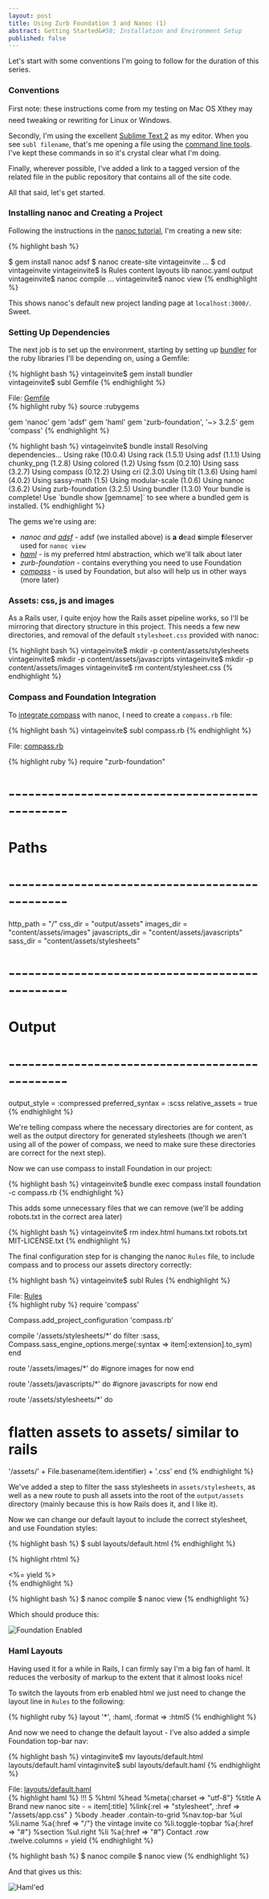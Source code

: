 ```yaml
---
layout: post
title: Using Zurb Foundation 3 and Nanoc (1)
abstract: Getting Started&#58; Installation and Environment Setup
published: false
---
```


Let's start with some conventions I'm going to follow for the duration of this series.

### Conventions

First note: these instructions come from my testing on Mac OS X&#151;they may need tweaking or rewriting for Linux or Windows. 

Secondly, I'm using the excellent [Sublime Text 2](http://www.sublimetext.com) as my editor. When you see `subl filename`, that's me opening a file using the [command line tools](http://www.sublimetext.com/docs/2/osx_command_line.html). I've kept these commands in so it's crystal clear what I'm doing.

Finally, wherever possible, I've added a link to a tagged version of the related file in the public repository that contains all of the site code.

All that said, let's get started.

### Installing nanoc and Creating a Project

Following the instructions in the [nanoc tutorial](http://nanoc.ws/docs/tutorial/), I'm creating a new site:

{% highlight bash %}

$ gem install nanoc adsf
$ nanoc create-site vintageinvite
...
$ cd vintageinvite
vintageinvite$ ls
Rules   content   layouts   lib   nanoc.yaml  output
vintageinvite$ nanoc compile
...
vintageinvite$ nanoc view
{% endhighlight %}

This shows nanoc's default new project landing page at `localhost:3000/`. Sweet.

### Setting Up Dependencies

The next job is to set up the environment, starting by setting up [bundler](http://gembundler.com) for the ruby libraries I'll be depending on, using a Gemfile:

{% highlight bash %}
vintageinvite$ gem install bundler    
vintageinvite$ subl Gemfile
{% endhighlight %}

<div class="code-link">File: <a href="https://github.com/mrpies/vintageinvite/blob/v1.0/Gemfile">Gemfile</a></div>
{% highlight ruby %}
source :rubygems

gem 'nanoc'
gem 'adsf'
gem 'haml'
gem 'zurb-foundation', '~> 3.2.5'
gem 'compass'
{% endhighlight %}

{% highlight bash %}
vintageinvite$ bundle install
Resolving dependencies...
Using rake (10.0.4) 
Using rack (1.5.1) 
Using adsf (1.1.1) 
Using chunky_png (1.2.8) 
Using colored (1.2) 
Using fssm (0.2.10) 
Using sass (3.2.7) 
Using compass (0.12.2) 
Using cri (2.3.0) 
Using tilt (1.3.6) 
Using haml (4.0.2) 
Using sassy-math (1.5) 
Using modular-scale (1.0.6) 
Using nanoc (3.6.2) 
Using zurb-foundation (3.2.5) 
Using bundler (1.3.0) 
Your bundle is complete! Use \`bundle show \[gemname\]\` to see where a bundled gem is installed.
{% endhighlight %}

The gems we're using are: 

  * _nanoc and [adsf](http://stoneship.org/software/adsf/)_ - adsf (we installed above) is **a** **d**ead **s**imple **f**ileserver used for `nanoc view`
  * _[haml](http://haml.info/)_ - is my preferred html abstraction, which we'll talk about later
  * _zurb-foundation_ - contains everything you need to use Foundation
  *  _[compass](http://compass-style.org/)_ - is used by Foundation, but also will help us in other ways (more later)

### Assets: css, js and images

As a Rails user, I quite enjoy how the Rails asset pipeline works, so I'll be mirroring that directory structure in this project. This needs a few new directories, and removal of the default `stylesheet.css` provided with nanoc:

{% highlight bash %}
vintageinvite$ mkdir -p content/assets/stylesheets
vintageinvite$ mkdir -p content/assets/javascripts
vintageinvite$ mkdir -p content/assets/images
vintageinvite$ rm content/stylesheet.css
{% endhighlight %}

### Compass and Foundation Integration

To [integrate compass](http://compass-style.org/help/tutorials/integration/) with nanoc, I need to create a `compass.rb` file:

{% highlight bash %}
vintageinvite$ subl compass.rb
{% endhighlight %}

<div class="code-link">File: <a href="https://github.com/chickenboot/vintageinvite/blob/v1.0/compass.rb">compass.rb</a></div>

{% highlight ruby %}
require "zurb-foundation"

# -----------------------------------------------
# Paths
# -----------------------------------------------

http_path = "/"
css_dir = "output/assets"
images_dir = "content/assets/images"
javascripts_dir = "content/assets/javascripts"
sass_dir = "content/assets/stylesheets"

# -----------------------------------------------
# Output
# -----------------------------------------------

output_style = :compressed
preferred_syntax = :scss
relative_assets = true
{% endhighlight %}

We're telling compass where the necessary directories are for content, as well as the output directory for generated stylesheets (though we aren't using all of the power of compass, we need to make sure these directories are correct for the next step).

Now we can use compass to install Foundation in our project:

{% highlight bash %}
vintageinvite$ bundle exec compass install foundation -c compass.rb
{% endhighlight %}

This adds some unnecessary files that we can remove (we'll be adding robots.txt in the correct area later)

{% highlight bash %}
vintageinvite$ rm index.html humans.txt robots.txt MIT-LICENSE.txt 
{% endhighlight %}

The final configuration step for is changing the nanoc `Rules` file, to include compass and to process our assets directory correctly:

{% highlight bash %}
vintageinvite$ subl Rules
{% endhighlight %}

<div class="code-link">File: <a href="https://github.com/chickenboot/vintageinvite/blob/v1.0/Rules">Rules</a></div>
{% highlight ruby %}
require 'compass'

Compass.add_project_configuration 'compass.rb'

compile '/assets/stylesheets/*' do
  filter :sass, Compass.sass_engine_options.merge(:syntax => item[:extension].to_sym)
end

route '/assets/images/*' do
  #ignore images for now
end

route '/assets/javascripts/*' do
  #ignore javascripts for now
end

route '/assets/stylesheets/*' do
  # flatten assets to assets/ similar to rails
  '/assets/' + File.basename(item.identifier) + '.css'
end
{% endhighlight %}

We've added a step to filter the sass stylesheets in `assets/stylesheets`, as well as a new route to push all assets into the root of the `output/assets` directory (mainly because this is how Rails does it, and I like it).

Now we can change our default layout to include the correct stylesheet, and use Foundation styles:

{% highlight bash %}
$ subl layouts/default.html
{% endhighlight %}

{% highlight rhtml %}
<!DOCTYPE HTML>
<html lang="en">
  <head>
    <meta charset="utf-8">
    <title>A Brand New nanoc Site - <%= @item[:title] %></title>
    <link rel="stylesheet" href="/assets/app.css">
  </head>
  <body>
    <div class="row">
      <div class="twelve columns">
        <%= yield %>
      </div>
    </div>
  </body>
</html>
{% endhighlight %}

{% highlight bash %}
$ nanoc compile
$ nanoc view
{% endhighlight %}

Which should produce this:

![Foundation Enabled](/asset/image/2013-05-18/zurb-nanoc-1.png "Foundation laid...")

### Haml Layouts

Having used it for a while in Rails, I can firmly say I'm a big fan of haml. It reduces the verbosity of markup to the extent that it almost looks nice!

To switch the layouts from erb enabled html we just need to change the layout line in `Rules` to the following:

{% highlight ruby %}
layout '*', :haml, :format => :html5
{% endhighlight %}

And now we need to change the default layout - I've also added a simple Foundation top-bar nav:

{% highlight bash %}
vintaginvite$ mv layouts/default.html layouts/default.haml
vintaginvite$ subl layouts/default.haml
{% endhighlight %}

<div class="code-link">File: <a href="https://github.com/chickenboot/vintageinvite/blob/v1.0/layouts/default.haml">layouts/default.haml</a></div>
{% highlight haml %}
!!! 5
%html
  %head
    %meta{:charset => "utf-8"}
    %title
      A Brand new nanoc site -
      = item[:title]
    %link{:rel => "stylesheet", :href => "/assets/app.css" }
  %body
    .header
      .contain-to-grid
        %nav.top-bar
          %ul
            %li.name
              %a{:href => "/"} the vintage invite co
            %li.toggle-topbar
              %a{:href => "#"}
          %section
            %ul.right
              %li
                %a{:href => "#"} Contact
    .row
      .twelve.columns
        = yield
{% endhighlight %}

{% highlight bash %}
$ nanoc compile
$ nanoc view
{% endhighlight %}

And that gives us this:

![Haml'ed](/asset/image/2013-05-18/zurb-nanoc-2.png "Ready for the next steps!")
